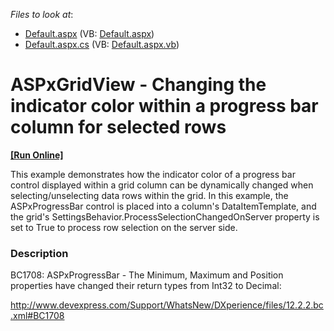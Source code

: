 <!-- default file list -->
*Files to look at*:

* [Default.aspx](./CS/WebSite/Default.aspx) (VB: [Default.aspx](./VB/WebSite/Default.aspx))
* [Default.aspx.cs](./CS/WebSite/Default.aspx.cs) (VB: [Default.aspx.vb](./VB/WebSite/Default.aspx.vb))
<!-- default file list end -->
# ASPxGridView - Changing the indicator color within a progress bar column for selected rows
<!-- run online -->
**[[Run Online]](https://codecentral.devexpress.com/e2070/)**
<!-- run online end -->


<p>This example demonstrates how the indicator color of a progress bar control displayed within a grid column can be dynamically changed when selecting/unselecting data rows within the grid. In this example, the ASPxProgressBar control is placed into a column's DataItemTemplate, and the grid's SettingsBehavior.ProcessSelectionChangedOnServer property is set to True to  process row selection on the server side.</p>


<h3>Description</h3>

<p>BC1708: ASPxProgressBar - The Minimum, Maximum and Position properties have changed their return types from Int32 to Decimal:</p><p><a href="http://www.devexpress.com/Support/WhatsNew/DXperience/files/12.2.2.bc.xml#BC1708">http://www.devexpress.com/Support/WhatsNew/DXperience/files/12.2.2.bc.xml#BC1708</a></p>

<br/>



